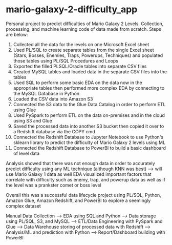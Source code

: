 # mario-galaxy-2-difficulty_app
Personal project to predict difficulties of Mario Galaxy 2 Levels. Collection, processing, and machine learning code of data made from scratch. Steps are below:

1. Collected all the data for the levels on one Microsoft Excel sheet
2. Used PL/SQL to create separate tables from the single Excel sheet (Stars, Bosses, Enemies, Traps, Powerups, Techniques) and populated those tables using PL/SQL Procedures and Loops
3. Exported the filled PLSQL/Oracle tables into separate CSV files
4. Created MySQL tables and loaded data in the separate CSV files into the tables
5. Used SQL to perform some basic EDA on the data now in the appropriate tables then performed more complex EDA by connecting to the MySQL Database in Python
6. Loaded the CSV data into Amazon S3
7. Connected the S3 data to the Glue Data Catalog in order to perform ETL using Glue
8. Used PySpark to perform ETL on the data on-premises and in the cloud using S3 and Glue
9. Saved the processed data into another S3 bucket then copied it over to a Redshift database via the COPY cmd
10. Connected the Redshift Database to Jupyter Notebook to use Python's sklearn library to predict the difficulty of Mario Galaxy 2 levels using ML
11. Connected the Redshift Database to PowerBI to build a basic dashboard of level data

Analysis showed that there was not enough data in order to accurately predict difficulty using any ML technique (although KNN was best) --> will use Mario Galaxy 1 data as well
EDA visualized important factors that correlate with difficulty such as enemy, trap, and powerup data as well as if the level was a prankster comet or boss level

Overall this was a successful data lifecycle project using PL/SQL, Python, Amazon Glue, Amazon Redshift, and PowerBI to explore a seemingly complex dataset

Manual Data Collection --> EDA using SQL and Python --> Data storage using PL/SQL, S3, and MySQL --> ETL/Data Engineering with PySpark and Glue --> Data Warehouse storing of processed data with Redshift --> Analysis/ML and prediction with Python --> Report/Dashboard building with PowerBI
